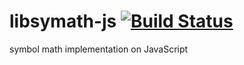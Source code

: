 libsymath-js [![Build Status](https://travis-ci.org/denzp/libsymath-js.png?branch=master)](https://travis-ci.org/denzp/libsymath-js)
============

symbol math implementation on JavaScript
